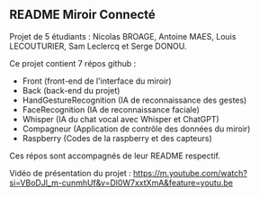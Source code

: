 ## README Miroir Connecté

Projet de 5 étudiants : Nicolas BROAGE, Antoine MAES, Louis LECOUTURIER, Sam Leclercq et Serge DONOU.

Ce projet contient 7 répos github :
- Front (front-end de l'interface du miroir)
- Back (back-end du projet)
- HandGestureRecognition (IA de reconnaissance des gestes)
- FaceRecognition (IA de reconnaissance faciale)
- Whisper (IA du chat vocal avec Whisper et ChatGPT)
- Compagneur (Application de contrôle des données du miroir)
- Raspberry (Codes de la raspberry et des capteurs)

Ces répos sont accompagnés de leur README respectif.

Vidéo de présentation du projet : https://m.youtube.com/watch?si=VBoDJl_m-cunmhUf&v=Dl0W7xxtXmA&feature=youtu.be
